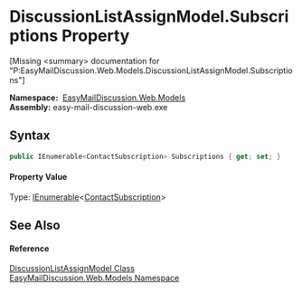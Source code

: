 DiscussionListAssignModel.Subscriptions Property
================================================

[Missing &lt;summary> documentation for "P:EasyMailDiscussion.Web.Models.DiscussionListAssignModel.Subscriptions"]


  **Namespace:**  [EasyMailDiscussion.Web.Models][1]  
  **Assembly:** easy-mail-discussion-web.exe

Syntax
------

```csharp
public IEnumerable<ContactSubscription> Subscriptions { get; set; }
```

#### Property Value
Type: [IEnumerable][2]&lt;[ContactSubscription][3]>

See Also
--------

#### Reference
[DiscussionListAssignModel Class][4]  
[EasyMailDiscussion.Web.Models Namespace][1]  

[1]: ../README.md
[2]: https://docs.microsoft.com/dotnet/api/system.collections.generic.ienumerable-1
[3]: ../../EasyMailDiscussion.Common.Database/ContactSubscription/README.md
[4]: README.md